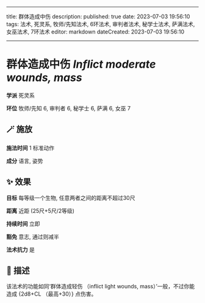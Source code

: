 
---
title: 群体造成中伤
description: 
published: true
date: 2023-07-03 19:56:10
tags: 法术, 死灵系, 牧师/先知法术, 6环法术, 审判者法术, 秘学士法术, 萨满法术, 女巫法术, 7环法术
editor: markdown
dateCreated: 2023-07-03 19:56:10

---

# **群体造成中伤** *Inflict moderate wounds, mass*

**学派** 死灵系 

**环位** 牧师/先知 6, 审判者 6, 秘学士 6, 萨满 6, 女巫 7

## 🪄 施放

**施法时间** 1 标准动作

**成分** 语言, 姿势

## ✨ 效果 

**目标** 每等级一个生物, 任意两者之间的距离不超过30尺 

**距离** 近距 (25尺+5尺/2等级)  

**持续时间** 立即 

**豁免** 意志, 通过则减半

**法术抗力** 是

## 📖 描述

该法术的功能如同‘群体造成轻伤 （inflict light wounds, mass）’一般，不过你能造成 {2d8+CL （最高+30）} 点伤害。
    